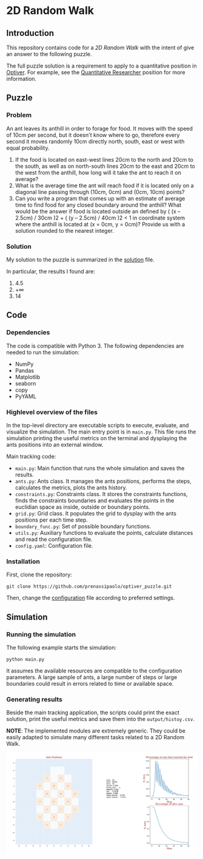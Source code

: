 # 2D Random Walk

## Introduction

This repository contains code for a *2D Random Walk* with the intent of give an answer to the following puzzle.

The full puzzle solution is a requirement to apply to a quantitative position in [Optiver](https://www.optiver.com/working-at-optiver/career-opportunities/). 
For example, see the [Quantitative Researcher](https://www.optiver.com/working-at-optiver/career-opportunities/5841549002/) position for more information.

## Puzzle

### Problem

An ant leaves its anthill in order to forage for food. It moves with the speed of 10cm per second, but it doesn't know where to go, therefore every second it moves randomly 10cm directly north, south, east or west with equal probability.

1) If the food is located on east-west lines 20cm to the north and 20cm to the south, as well as on north-south lines 20cm to the east and 20cm to the west from the anthill, how long will it take the ant to reach it on average?
2) What is the average time the ant will reach food if it is located only on a diagonal line passing through (10cm, 0cm) and (0cm, 10cm) points?
3) Can you write a program that comes up with an estimate of average time to find food for any closed boundary around the anthill? What would be the answer if food is located outside an defined by ( (x – 2.5cm) / 30cm )2 + ( (y – 2.5cm) / 40cm )2 < 1  in coordinate system where the anthill is located at (x = 0cm, y = 0cm)? Provide us with a solution rounded to the nearest integer.

### Solution

My solution to the puzzle is summarized in the [solution](https://github.com/prenassipaolo/optiver_puzzle/blob/main/solution.pdf) file.

In particular, the results I found are:
1) 4.5
2) +∞
3) 14

## Code

### Dependencies

The code is compatible with Python 3. The following dependencies are needed to run the simulation:

* NumPy
* Pandas
* Matplotlib
* seaborn
* copy
* PyYAML


### Highlevel overview of the files

In the top-level directory are executable scripts to execute, evaluate, and
visualize the simulation. The main entry point is in `main.py`.
This file runs the simulation printing the useful metrics on the terminal and dysplaying the ants positions into an external window.

Main tracking code:

* `main.py`: Main function that runs the whole simulation and saves the results.
* `ants.py`: Ants class. It manages the ants positions, performs the steps, calculates the metrics, plots the ants history.
* `constraints.py`: Constraints class. It stores the constraints functions, finds the constraints boundaries and evaluates the points in the euclidian space as inside, outside or boundary points. 
* `grid.py`: Grid class. It populates the grid to dysplay with the ants positions per each time step. 
* `boundary_func.py`: Set of possible boundary functions.
* `utils.py`: Auxiliary functions to evaluate the points, calculate distances and read the configuration file.
* `config.yaml`: Configuration file.


### Installation

First, clone the repository:
```
git clone https://github.com/prenassipaolo/optiver_puzzle.git
```
Then, change the [configuration](https://github.com/prenassipaolo/optiver_puzzle/blob/main/config.yaml) file according to preferred settings.


## Simulation

### Running the simulation

The following example starts the simulation:
```
python main.py 
```

It assumes the available resources are compatible to the configuration parameters. A large sample of ants, a large number of steps or large boundaries could result in errors related to time or available space.


### Generating results

Beside the main tracking application, the scripts could print the exact solution, print the useful metrics and save them into the ```output/histoy.csv```.


**NOTE**: The implemented modules are extremely generic. They could be easily adapted to simulate many different tasks related to a 2D Random Walk.


![Example final step](https://github.com/prenassipaolo/optiver_puzzle/blob/main/output/example_final_step.PNG)

